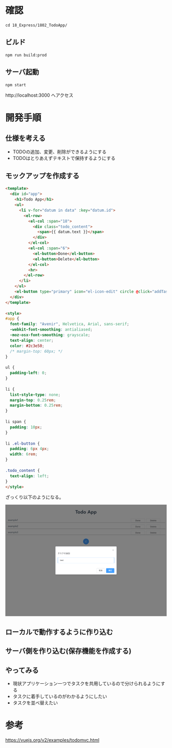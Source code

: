 
# 確認

```
cd 18_Express/1802_TodoApp/
```

## ビルド

```
npm run build:prod
```

## サーバ起動

```
npm start
```

http://localhost:3000 へアクセス


# 開発手順

## 仕様を考える

- TODOの追加、変更、削除ができるようにする
- TODOはとりあえずテキストで保持するようにする

## モックアップを作成する

``` html
<template>
  <div id="app">
    <h1>Todo App</h1>
    <ul>
      <li v-for="datum in data" :key="datum.id">
        <el-row>
          <el-col :span="18">
            <div class="todo_content">
              <span>{{ datum.text }}</span>
            </div>
          </el-col>
          <el-col :span="6">
            <el-button>Done</el-button>
            <el-button>Delete</el-button>
          </el-col>
          <hr>
        </el-row>
      </li>
    </ul>
    <el-button type="primary" icon="el-icon-edit" circle @click="addTask"></el-button>
  </div>
</template>

<style>
#app {
  font-family: "Avenir", Helvetica, Arial, sans-serif;
  -webkit-font-smoothing: antialiased;
  -moz-osx-font-smoothing: grayscale;
  text-align: center;
  color: #2c3e50;
  /* margin-top: 60px; */
}

ul {
  padding-left: 0;
}

li {
  list-style-type: none;
  margin-top: 0.25rem;
  margin-bottom: 0.25rem;
}

li span {
  padding: 10px;
}

li .el-button {
  padding: 6px 4px;
  width: 6rem;
}

.todo_content {
  text-align: left;
}
</style>
```

ざっくり以下のようになる。

![mock](./img/mock.png)

## ローカルで動作するように作り込む

## サーバ側を作り込む(保存機能を作成する)

## やってみる

- 現状アプリケーション一つでタスクを共用しているので分けられるようにする
- タスクに着手しているのがわかるようにしたい
- タスクを並べ替えたい

# 参考

https://vuejs.org/v2/examples/todomvc.html
